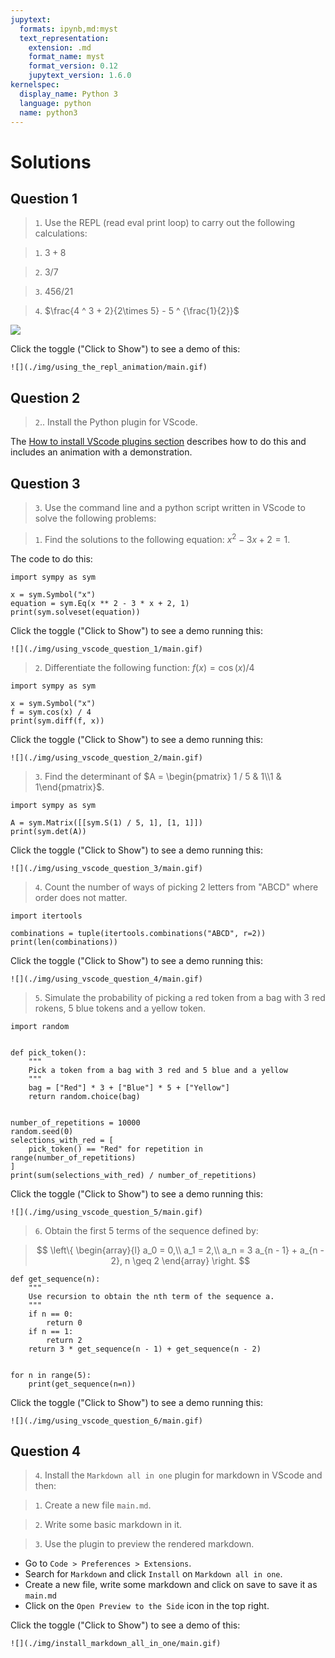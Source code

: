 ```yaml
---
jupytext:
  formats: ipynb,md:myst
  text_representation:
    extension: .md
    format_name: myst
    format_version: 0.12
    jupytext_version: 1.6.0
kernelspec:
  display_name: Python 3
  language: python
  name: python3
---
```


# Solutions

## Question 1

> `1`. Use the REPL (read eval print loop) to carry out the following calculations:

> `1`. $3 + 8$

> `2`. $3 / 7$

> `3`. $456 / 21$

> `4`. $\frac{4 ^ 3 + 2}{2\times 5} - 5 ^ {\frac{1}{2}}$


![](./img/using_the_repl/main.png)

Click the toggle ("Click to Show") to see a demo of this:

```{toggle}
![](./img/using_the_repl_animation/main.gif)
```

## Question 2

> `2`.. Install the Python plugin for VScode.

The [How to install VScode plugins section](how_to_install_a_vscode_plugin)
describes how to do this and includes an animation with a demonstration.

## Question 3

> `3`. Use the command line and a python script written in VScode to solve the
   following problems:

> `1`. Find the solutions to the following equation: $x ^ 2 - 3 x + 2 = 1$.

The code to do this:

```{code-cell} ipython3
import sympy as sym

x = sym.Symbol("x")
equation = sym.Eq(x ** 2 - 3 * x + 2, 1)
print(sym.solveset(equation))
```

Click the toggle ("Click to Show") to see a demo running this:

```{toggle}
![](./img/using_vscode_question_1/main.gif)
```


> `2`. Differentiate the following function: $f(x) = \cos(x) / 4$

```{code-cell} ipython3
import sympy as sym

x = sym.Symbol("x")
f = sym.cos(x) / 4
print(sym.diff(f, x))
```

Click the toggle ("Click to Show") to see a demo running this:

```{toggle}
![](./img/using_vscode_question_2/main.gif)
```

> `3`. Find the determinant of $A = \begin{pmatrix} 1 / 5 & 1\\1 & 1\end{pmatrix}$.

```{code-cell} ipython3
import sympy as sym

A = sym.Matrix([[sym.S(1) / 5, 1], [1, 1]])
print(sym.det(A))
```

Click the toggle ("Click to Show") to see a demo running this:

```{toggle}
![](./img/using_vscode_question_3/main.gif)
```


> `4`. Count the number of ways of picking 2 letters from "ABCD" where order
      does not matter.

```{code-cell} ipython3
import itertools

combinations = tuple(itertools.combinations("ABCD", r=2))
print(len(combinations))
```

Click the toggle ("Click to Show") to see a demo running this:

```{toggle}
![](./img/using_vscode_question_4/main.gif)
```

> `5`. Simulate the probability of picking a red token from a bag with 3 red
      rokens, 5 blue tokens and a yellow token.

```{code-cell} ipython3
import random


def pick_token():
    """
    Pick a token from a bag with 3 red and 5 blue and a yellow
    """
    bag = ["Red"] * 3 + ["Blue"] * 5 + ["Yellow"]
    return random.choice(bag)


number_of_repetitions = 10000
random.seed(0)
selections_with_red = [
    pick_token() == "Red" for repetition in range(number_of_repetitions)
]
print(sum(selections_with_red) / number_of_repetitions)
```

Click the toggle ("Click to Show") to see a demo running this:

```{toggle}
![](./img/using_vscode_question_5/main.gif)
```

> `6`. Obtain the first 5 terms of the sequence defined by:

> $$
        \left\{
            \begin{array}{l}
              a_0 = 0,\\
              a_1 = 2,\\
              a_n = 3 a_{n - 1} + a_{n - 2}, n \geq 2
            \end{array}
        \right.
      $$

```{code-cell} ipython3
def get_sequence(n):
    """
    Use recursion to obtain the nth term of the sequence a.
    """
    if n == 0:
        return 0
    if n == 1:
        return 2
    return 3 * get_sequence(n - 1) + get_sequence(n - 2)


for n in range(5):
    print(get_sequence(n=n))
```

Click the toggle ("Click to Show") to see a demo running this:

```{toggle}
![](./img/using_vscode_question_6/main.gif)
```

## Question 4

> `4`. Install the `Markdown all in one` plugin for markdown in VScode and then:

>  `1`. Create a new file `main.md`.

>  `2`. Write some basic markdown in it.

>  `3`. Use the plugin to preview the rendered markdown.

- Go to `Code > Preferences > Extensions`.
- Search for `Markdown` and click `Install` on `Markdown all in one`.
- Create a new file, write some markdown and click on save to save it as
  `main.md`
- Click on the `Open Preview to the Side` icon in the top right.

Click the toggle ("Click to Show") to see a demo of this:

```{toggle}
![](./img/install_markdown_all_in_one/main.gif)
```
